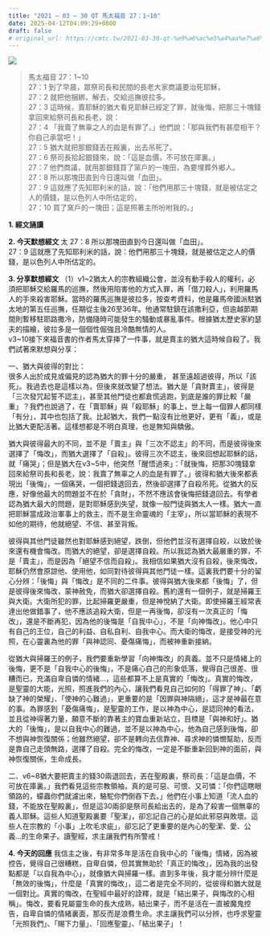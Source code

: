 ```yaml
---
title: "2021 – 03 – 30 QT 馬太福音 27：1~10"
date: 2025-04-12T04:09:29+0800
draft: false
# original_url: https://cmtc.tw/2021-03-30-qt-%e9%a6%ac%e5%a4%aa%e7%a6%8f%e9%9f%b3-27%ef%bc%9a110
---
```


![](/images/qt.jpg)
> 馬太福音 27：1\~10  
> 27：1 到了早晨，眾祭司長和民間的長老大家商議要治死耶穌，  
> 27：2 就把他捆綁，解去，交給巡撫彼拉多。  
> 27：3 這時候，賣耶穌的猶大看見耶穌已經定了罪，就後悔，把那三十塊錢拿回來給祭司長和長老，說：  
> 27：4 「我賣了無辜之人的血是有罪了。」他們說：「那與我們有甚麼相干？你自己承當吧！」  
> 27：5 猶大就把那銀錢丟在殿裏，出去吊死了。  
> 27：6 祭司長拾起銀錢來，說：「這是血價，不可放在庫裏。」  
> 27：7 他們商議，就用那銀錢買了窯戶的一塊田，為要埋葬外鄉人。  
> 27：8 所以那塊田直到今日還叫做「血田」。  
> 27：9 這就應了先知耶利米的話，說：「他們用那三十塊錢，就是被估定之人的價錢，是以色列人中所估定的，  
> 27：10 買了窯戶的一塊田；這是照著主所吩咐我的。」

**1. 經文誦讀**

**2.  今天默想經文**
太 27：8 所以那塊田直到今日還叫做「血田」。  
27：9 這就應了先知耶利米的話，說：他們用那三十塊錢，就是被估定之人的價錢，是以色列人中所估定的。

**3. 分享默想經文**
（1）v1\~2猶太人的宗教組織公會，並沒有動手殺人的權利，必須把耶穌交給羅馬的巡撫，然後用陷害他的方式入罪，再「借刀殺人」，利用羅馬人的手來殺害耶穌。當時的羅馬巡撫是彼拉多，按查考資料，他是羅馬帝國派駐猶太地的第五任巡撫，任期從主後26至36年。他通常駐鎮在該撒利亞，但逾越節期間則暫移駐耶路撒冷，防備隨時可能發生的騷動或暴亂事件。根據猶太歷史家約瑟夫的描繪，彼拉多是一個個性倔強且冷酷無情的人。  
v3\~10接下來福音書的作者馬太穿挿了一件事，就是賣主的猶大這時候自殺了。我們試著來默想與分享：

一、猶大與彼得的對比：  
很多人出於成見或偏見的認為猶大的罪十分的嚴重， 甚至遠超過彼得，所以「該死」。我過去也是這樣以為，但後來就改變了想法。猶大是「貪財賣主」，彼得是「三次發咒起誓不認主」，甚至其他門徒也都倉慌逃跑，到底是誰的罪比較「嚴重」？我們也說過了，在「賣耶穌」與「殺耶穌」的事上，世上每一個罪人都同樣「有分」，其中也包括了我。比起猶大，我們一點沒有比他更好，更有「義」，或是比猶大更配活著。這樣想都是不明白真理，也是無知與驕傲。

猶大與彼得最大的不同，並不是「賣主」與「三次不認主」的不同，而是彼得後來選擇了「悔改」，而猶大選擇了「自殺」。彼得三次不認主，後來回想起耶穌的話，就「痛哭」；但是猶大在v3\~5中，他突然「醒悟過來」：「就後悔，把那30塊錢拿回來給祭司長和長老，說：我賣了無辜之人的血是有罪了。」彼得和猶大後來都表現出「後悔」，一個痛哭，一個把錢退回去，然後卻選擇了自殺吊死。從猶大的反應，好像他最大的問題並不在於「貪財」，不然不應該會後悔把錢退回去。有學者認為猶大最大的問題，是對耶穌感到失望，就像一般門徒與猶太人一樣。猶大一直把耶穌當成政治軍事上的救主，而不是生命靈魂的「主宰」，所以當耶穌的表現不如他的期待，他就絕望、不信、甚至背叛。

彼得與其他門徒雖然也對耶穌感到絕望，跌倒，但他們並沒有選擇自殺，以致於後來還有機會悔改。而猶大的絕望，卻是選擇自殺。所以我認為猶大最嚴重的罪，不是「賣主」，而是因為「絕望不信而自殺」。我相信如果猶大沒有自殺，後來悔改，耶穌仍然會原諒他、使用他，如同對待彼得與其他門徒一樣。這裏我們要十分的留心分辨：「後悔」與「悔改」是不同的二件事。彼得與猶大後來都「後悔」了，但是彼得後來悔改，蒙神赦免，而猶大卻選擇自殺。舊約還有一個例子，就是掃羅王與大衛。大衛所犯的罪，比起掃羅更嚴重，但是神悅納了大衛。即使掃羅王經常表達出他做錯事了，他不應該追殺大衛，但是一再後悔，卻沒有一次真正的「悔改」，還是不斷再犯，因為他的後悔是「自我中心」，不是「向神悔改」。他心中只有自己的王位，自己的利益、自私自利、自我中心。而大衛的悔改，是接受神的光照，在心靈裏為他的罪「與神認同、憂傷痛悔」，而被神重新接納。

從猶大與掃羅王的例子，我們要重新學習「向神悔改」的真義。並不只是情緒上的後悔，更不是「自我中心的後悔」，不是痛心自己的形象低落，覺得自己很差、很糟而已，充滿自卑自憐的情緒…，這些都算不上是真實的「悔改」。真實的悔改，是聖靈的大能，光照，照進我們的內心，讓我們看見自己如何的「得罪了神」、「虧缺了神的榮耀」、「使神的心難過」，更重要的是「因罪與神隔絕」，這才是神最在意的事。為罪感到「憂傷痛悔」，是聖靈的工作，是以神為中心，是認同神的看法，並且從神得著力量，願意不斷的靠著主的寶血重新站立，目標是「與神和好」。猶大的「後悔」，是以自我中心的難過，並不是以神為中心，他為自己感到後悔，卻不想與神恢復關係；他雖然絕望，卻不是轉向去信靠神、尋求神的憐憫幫助，反而是靠自己走頭無路，選擇了自殺。完全的悔改，一定是不斷重新回到神的面前，與神恢復關係，生命成長。

二、v6\~8猶大要把賣主的錢30兩退回去，丟在聖殿裏，祭司長：「這是血價，不可放在庫裏。」我們看見這些宗教領袖，真的是可惡、可恨、又可憐：「你們這瞎眼領路的，蠓蟲你們就濾出來，駱駝你們倒吞下去。」他們在小事上知道「流人血的錢，不能放在聖殿裏」，但是這30兩卻是祭司長給出去的，是為了殺害一個無辜的義人耶穌。這些人知道聖殿裏要「聖潔」，卻忘記自己的心是如此邪惡與敗壞。這些人在宗教的「小事」上吹毛求疵」，卻忘記了更重要的是內心的聖潔、愛、公義…的生命果子。讀聖經，求主讓我們有所警戒！

**4. 今天的回應**
我信主之後，有非常多年是活在自我中心的「後悔」情緒，因為被控告，覺得自己很糟糕，自卑自憐，但其實無助於「真正的悔改」，因為我的出發點都是「以自我為中心」，就像猶大與掃羅一樣。直到多年後，我才能分辨什麼是「無效的後悔」，什麼是「真實的悔改」，這二者是完全不同的，從彼得和猶大就是一個對比。真實的悔改，在聖經中最好的詮釋，就是「結出果子，與悔改的心相稱」。悔改，要看見屬靈生命的長大成熟，結出果子，而不是活在一直被魔鬼控告，自卑自憐的情緒裏面，那反而是浪費生命。求主讓我們可以分辨，也呼求聖靈「光照我們」、「賜下力量」、「回應聖靈」、「結出果子」！
